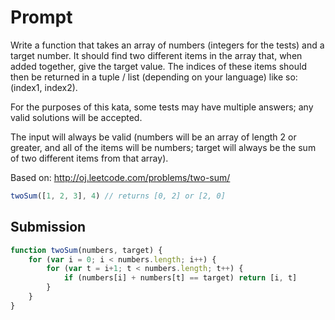 # Prompt

Write a function that takes an array of numbers (integers for the tests) and a target number. It should find two different items in the array that, when added together, give the target value. The indices of these items should then be returned in a tuple / list (depending on your language) like so: (index1, index2).

For the purposes of this kata, some tests may have multiple answers; any valid solutions will be accepted.

The input will always be valid (numbers will be an array of length 2 or greater, and all of the items will be numbers; target will always be the sum of two different items from that array).

Based on: http://oj.leetcode.com/problems/two-sum/

```javascript
twoSum([1, 2, 3], 4) // returns [0, 2] or [2, 0]
```

## Submission

```javascript
function twoSum(numbers, target) {
    for (var i = 0; i < numbers.length; i++) {
        for (var t = i+1; t < numbers.length; t++) {
            if (numbers[i] + numbers[t] == target) return [i, t] 
        }
    }
}
```
